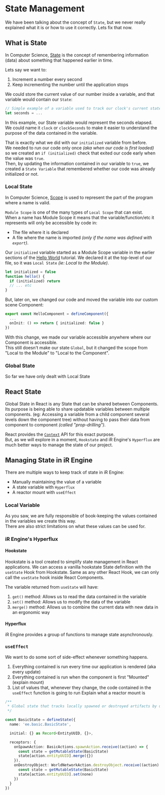 <!--
TODO:
This page should be introductory, but it has expanded too much.
Most of these explanations/concepts should be moved to the /developer/typescript/state section.
-->

<!-- import { TechnicalNote } from '@site/src/components/TechnicalNote'; -->

# State Management
We have been talking about the concept of `State`, but we never really explained what it is or how to use it correctly. Lets fix that now.  

## What is State
In Computer Science, [State](https://en.wikipedia.org/wiki/State_(computer_science)) is the concept of remembering information (data) about something that happened earlier in time.  

Lets say we want to:
1. Increment a number every second
2. Keep incrementing the number until the application stops

We could store the current value of our number inside a variable, and that variable would contain our `State`:  
```ts
// Simple example of a variable used to track our clock's current state
let seconds = ...
```

In this example, our State variable would represent the seconds elapsed.  
We could name it `clock` or `clockSeconds` to make it easier to understand the purpose of the data contained in the variable.

That is exactly what we did with our `initialized` variable from before.  
We needed to run our code only once _(aka when our code is first loaded)_ so we created an `if (initialized)` check that exited our code early when the value was `true`.  
Then, by updating the information contained in our variable to `true`, we created a `State Variable` that remembered whether our code was already initialized or not.  

### Local State
In Computer Science, [Scope](https://en.wikipedia.org/wiki/Scope_(computer_science)) is used to represent the part of the program where a name is valid.  

`Module Scope` is one of the many types of `Local Scope` that can exist.  
When a name has Module Scope it means that the variable/function/etc it represents will only be accessible by code in:
- The file where it is declared
- A file where the name is imported _(only if the name was defined with `export`)_.  

Our `initialized` variable started as a Module Scope variable in the earlier sections of the [Hello World](../gettingStarted/hello/system) tutorial. We declared it at the top-level of our file, so it was `Local State` _(ie: Local to the Module)_.  
```ts
let initialized = false
function hello() {
  if (initialized) return
  // ... etc
}
```

But, later on, we changed our code and moved the variable into our custom scene Component:  
```ts
export const HelloComponent = defineComponent({
  ...
  onInit: () => return { initialized: false }
})
```
With this change, we made our variable accessible anywhere where our Component is accessible.  
This still doesn't make our state `Global`, but it changed the scope from "Local to the Module" to "Local to the Component".  
<!-- TODO: Does this make the variable Global? Is this definition correct? -->

### Global State
So far we have only dealt with Local State

## React State
Global State in React is any State that can be shared between Components.  
Its purpose is being able to share updatable variables between multiple components. (eg: Accessing a variable from a child component several levels down the component tree) without having to pass their data from component to component _(called "prop-drilling")_.  

React provides the [`Context`](https://react.dev/learn/passing-data-deeply-with-context) API for this exact purpose.  
But, as we will explore in a moment, `Hookstate` and iR Engine's `Hyperflux` are much better ways to manage the state of our project.  

## Managing State in iR Engine
There are multiple ways to keep track of state in iR Engine:
- Manually maintaining the value of a variable
- A state variable with `Hyperflux`
- A reactor mount with `useEffect`

### Local Variable
As you saw, we are fully responsible of book-keeping the values contained in the variables we create this way.  
There are also strict limitations on what these values can be used for.  
<!-- TODO: Describe what the limitations of module scope variables are -->

### iR Engine's Hyperflux

#### Hookstate
Hookstate is a tool created to simplify state management in React applications.
We can access a vanilla hookstate State definition with the `useState` Hook from Hookstate.
Same as any other React Hook, we can only call the `useState` hook inside React Components.

The variable returned from `useState` will have:
1. `get()` method: Allows us to read the data contained in the variable
2. `set()` method: Allows us to modify the data of the variable
3. `merge()` method: Allows us to combine the current data with new data in an ergonomic way

#### Hyperflux
iR Engine provides a group of functions to manage state asynchronously.  

### `useEffect`
We want to do some sort of side-effect whenever something happens.  
1. Everything contained is run every time our application is rendered (aka every update)
2. Everything contained is run when the component is first "Mounted" (explain mount)
3. List of values that, whenever they change, the code contained in the `useEffect` function is going to run
Explain what a reactor mount is

<TechnicalNote title="Full Solution">
</TechnicalNote>

```ts
/**
 * Global state that tracks locally spawned or destroyed artifacts by using action receptors
 */

const BasicState = defineState({
  name: 'ee.basic.BasicState',

  initial: {} as Record<EntityUUID, {}>,

  receptors: {
    onSpawnAction: BasicActions.spawnAction.receive((action) => {
      const state = getMutableState(BasicState)
      state[action.entityUUID].merge({})
    }),
    onDestroyObject: WorldNetworkAction.destroyObject.receive((action) => {
      const state = getMutableState(BasicState)
      state[action.entityUUID].set(none)
    })
  }
})

```
